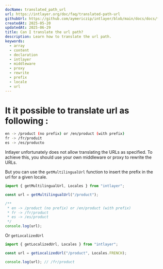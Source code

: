 ```yaml
---
docName: translated_path_url
url: https://intlayer.org/doc/faq/translated-path-url
githubUrl: https://github.com/aymericzip/intlayer/blob/main/docs/docs/frequent_questions/translated_path_url.md
createdAt: 2025-05-20
updatedAt: 2025-06-29
title: Can I translate the url path?
description: Learn how to translate the url path.
keywords:
  - array
  - content
  - declaration
  - intlayer
  - middleware
  - proxy
  - rewrite
  - prefix
  - locale
  - url
---
```


# It it possible to translate url as following :

```bash
en -> /product (no prefix) or /en/product (with prefix)
fr -> /fr/produit
es -> /es/producto
```

Intlayer unfortunately does not allow translating the URLs as specified. To achieve this, you should use your own middleware or proxy to rewrite the URLs.

But you can use the `getMultilingualUrl` function to insert the prefix in the url for a given locale.

```ts
import { getMultilingualUrl, Locales } from "intlayer";

const url = getMultilingualUrl("/product");

/**
 * en -> /product (no prefix) or /en/product (with prefix)
 * fr -> /fr/product
 * es -> /es/product
 */
console.log(url);
```

Or `getLocalizedUrl`

```ts
import { getLocalizedUrl, Locales } from "intlayer";

const url = getLocalizedUrl("/product", Locales.FRENCH);

console.log(url); // /fr/product
```
